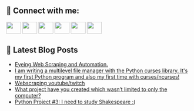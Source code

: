 ## 🔎 Connect with me:
[<img height="32" width="40" src="https://cdn.jsdelivr.net/npm/simple-icons@v5/icons/telegram.svg" />](https://t.me/bullbesh)
[<img height="32" width="40" src="https://cdn.jsdelivr.net/npm/simple-icons@v5/icons/vk.svg" />](https://vk.com/bullbesh)
[<img height="32" width="40" src="https://cdn.jsdelivr.net/npm/simple-icons@v5/icons/twitter.svg" />](https://twitter.com/bullbesh1)
[<img height="32" width="40" src="https://cdn.jsdelivr.net/npm/simple-icons@v5/icons/instagram.svg" />](https://www.instagram.com/bullbesh)
[<img height="32" width="40" src="https://cdn.jsdelivr.net/npm/simple-icons@v5/icons/reddit.svg" />](https://www.reddit.com/user/bullbesh)
[<img height="32" width="40" src="https://cdn.jsdelivr.net/npm/simple-icons@v5/icons/youtube.svg" />](https://www.youtube.com/channel/UCtfjRs6uzgq5mfm8S06WTcg)

## 📕 Latest Blog Posts
<!-- BLOG-POST-LIST:START -->
- [Eyeing Web Scraping and Automation.](https://www.reddit.com/r/Python/comments/v2aagp/eyeing_web_scraping_and_automation/)
- [I am writing a multilevel file manager with the Python curses library. It&#39;s my first Python program and also my first time with curses/ncurses!](https://www.reddit.com/r/Python/comments/v28kwr/i_am_writing_a_multilevel_file_manager_with_the/)
- [Webscraping youtube/twitch](https://www.reddit.com/r/Python/comments/v26o45/webscraping_youtubetwitch/)
- [What project have you created which wasn’t limited to only the computer?](https://www.reddit.com/r/Python/comments/v26cjk/what_project_have_you_created_which_wasnt_limited/)
- [Python Project #3: I need to study Shakespeare :&lpar;](https://www.reddit.com/r/Python/comments/v25z9s/python_project_3_i_need_to_study_shakespeare/)
<!-- BLOG-POST-LIST:END -->
